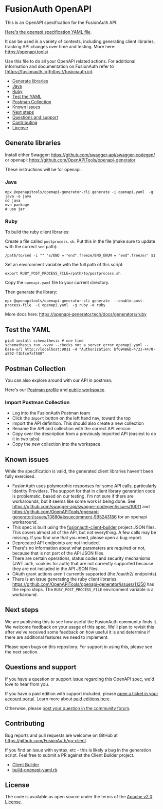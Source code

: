 # FusionAuth OpenAPI

This is an OpenAPI specification for the FusionAuth API.

[Here's the openapi specification YAML file](https://github.com/FusionAuth/fusionauth-openapi/blob/main/openapi.yaml).

It can be used in a variety of contexts, including generating client libraries, tracking API changes over time and testing. More here: https://openapi.tools/

Use this file to do all your OpenAPI related actions. For additional information and documentation on FusionAuth refer to [https://fusionauth.io](https://fusionauth.io).

* [Generate libraries](#generate-libraries)
* [Java](#java)
* [Ruby](#ruby)
* [Test the YAML](#test-the-yaml)
* [Postman Collection](#postman-collection)
* [Known issues](#known-issues)
* [Next steps](#next-steps)
* [Questions and support](#contributions-and-support)
* [Contributing](#contributing)
* [License](#license)


## Generate libraries

Install either Swagger: https://github.com/swagger-api/swagger-codegen/ or openapi: https://github.com/OpenAPITools/openapi-generator

These instructions will be for openapi.

### Java

```
npx @openapitools/openapi-generator-cli generate -i openapi.yaml  -g java -o java
cd java
mvn package
# use jar
```

### Ruby

To build the ruby client libraries:

Create a file called `postprocess.sh`. Put this in the file (make sure to update with the correct `sed` path):

```
/path/to/sed -i "" 's/END = "end".freeze/END_ENUM = "end".freeze/' $1
```

Set an environment variable with the full path of this script:

```
export RUBY_POST_PROCESS_FILE=/path/to/postprocess.sh
```

Copy the `openapi.yaml` file to your current directory.

Then generate the library:

```
npx @openapitools/openapi-generator-cli generate  --enable-post-process-file  -i openapi.yaml  -g ruby -o ruby
```

More docs here: https://openapi-generator.tech/docs/generators/ruby

## Test the YAML

```
pip3 install schemathesis # one time
schemathesis run -vvvv --checks not_a_server_error openapi.yaml --base-url http://localhost:9011 -H "Authorization: bf69486b-4733-4470-a592-f1bfce7af580" 
```

## Postman Collection

You can also explore around with our API in postman.

Here's our [Postman profile](https://www.postman.com/fusionauth) and [public workspace](https://www.postman.com/fusionauth/workspace).

### Import Postman Collection

* Log into the FusionAuth Postman team 
* Click the `Import` button on the left hand nav, toward the top
* Import the API definition. This should also create a new collection
* Rename the API and collection with the correct API version
* Copy over the description from a previously imported API (easiest to do it in two tabs)
* Copy the new collection into the workspace.



## Known issues

While the specification is valid, the generated client libraries haven't been fully exercised.

* FusionAuth uses polymorphic responses for some API calls, particularly Identity Providers. The support for that in client library generation code is problematic, based on our testing. I'm not sure if there are workarounds, but it seems like some work is being done. See https://github.com/swagger-api/swagger-codegen/issues/10011 and https://github.com/OpenAPITools/openapi-generator/issues/10880#issuecomment-995243186 for an openapi workaround.
* This spec is built using the [fusionauth-client-builder](https://github.com/fusionauth/fusionauth-client-builder) project JSON files. This covers almost all of the API, but not everything. A few calls may be missing. If you find one that you need, please open a bug report.
* Deprecated API endpoints are not included.
* There's no information about what parameters are required or not, because that is not part of the API JSON files.
* There are certain operations, status codes and security mechanisms (JWT auth, cookies for auth) that are not currently supported because they are not included in the API JSON files.
* OAuth grant actions aren't currently supported (the /oauth2/ endpoints).
* There is an issue generating the ruby client libraries. https://github.com/OpenAPITools/openapi-generator/issues/11350 has the repro steps. The `RUBY_POST_PROCESS_FILE` environment variable is a workaround.

## Next steps

We are publishing this to see how useful the FusionAuth community finds it. We welcome feedback on your usage of this spec. We'll plan to revisit this after we've received some feedback on how useful it is and determine if there are additional features we need to implement.

Please open bugs on this repository. For support in using this, please see the next section.

## Questions and support

If you have a question or support issue regarding this OpenAPI spec, we'd love to hear from you.

If you have a paid edition with support included, please [open a ticket in your account portal](https://account.fusionauth.io/account/support/). Learn more about [paid editions here](https://fusionauth.io/pricing).

Otherwise, please [post your question in the community forum](https://fusionauth.io/community/forum/).

## Contributing

Bug reports and pull requests are welcome on GitHub at https://github.com/FusionAuth/go-client.

If you find an issue with syntax, etc - this is likely a bug in the generation script. Feel free to submit a PR against the Client Builder project.
- [Client Builder](https://github.com/FusionAuth/fusionauth-client-builder)
- [build-openapi-yaml.rb](https://github.com/FusionAuth/fusionauth-client-builder/blob/master/bin/build-openapi-yaml.rb)

## License

The code is available as open source under the terms of the [Apache v2.0 License](https://opensource.org/licenses/Apache-2.0).
